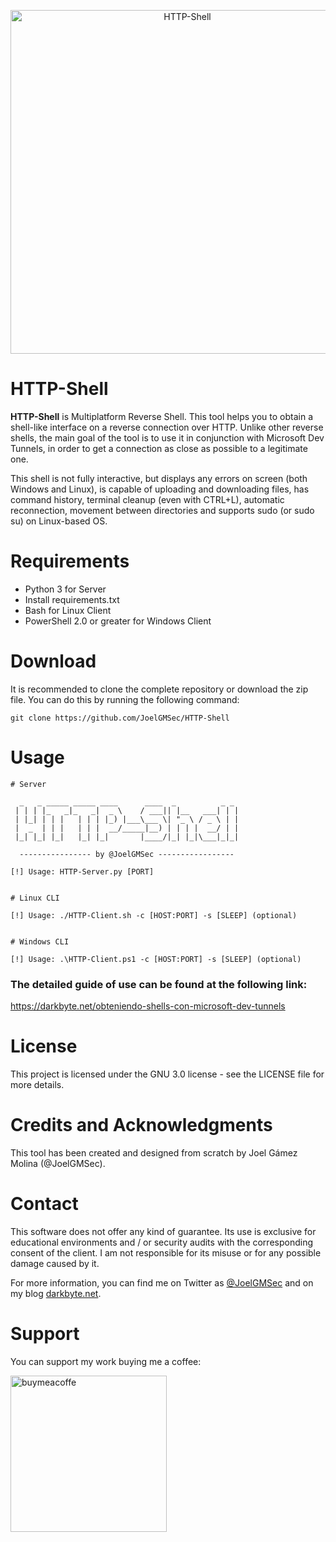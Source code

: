 <p align="center"><img width=550 alt="HTTP-Shell" src="https://github.com/JoelGMSec/HTTP-Shell/blob/main/HTTP-Shell.png"></p>

# HTTP-Shell
**HTTP-Shell** is Multiplatform Reverse Shell. This tool helps you to obtain a shell-like interface on a reverse connection over HTTP. Unlike other reverse shells, the main goal of the tool is to use it in conjunction with Microsoft Dev Tunnels, in order to get a connection as close as possible to a legitimate one.

This shell is not fully interactive, but displays any errors on screen (both Windows and Linux), is capable of uploading and downloading files, has command history, terminal cleanup (even with CTRL+L), automatic reconnection, movement between directories and supports sudo (or sudo su) on Linux-based OS.


# Requirements
- Python 3 for Server
- Install requirements.txt
- Bash for Linux Client
- PowerShell 2.0 or greater for Windows Client


# Download
It is recommended to clone the complete repository or download the zip file.
You can do this by running the following command:
```
git clone https://github.com/JoelGMSec/HTTP-Shell
```


# Usage
```
# Server

  _   _ _____ _____ ____      ____  _          _ _ 
 | | | |_   _|_   _|  _ \    / ___|| |__   ___| | |
 | |_| | | |   | | | |_) |___\___ \| "_ \ / _ \ | |
 |  _  | | |   | | |  __/_____|__) | | | |  __/ | |
 |_| |_| |_|   |_| |_|       |____/|_| |_|\___|_|_|
                                               
  ---------------- by @JoelGMSec -----------------

[!] Usage: HTTP-Server.py [PORT]


# Linux CLI

[!] Usage: ./HTTP-Client.sh -c [HOST:PORT] -s [SLEEP] (optional)


# Windows CLI

[!] Usage: .\HTTP-Client.ps1 -c [HOST:PORT] -s [SLEEP] (optional)

```

### The detailed guide of use can be found at the following link:

https://darkbyte.net/obteniendo-shells-con-microsoft-dev-tunnels


# License
This project is licensed under the GNU 3.0 license - see the LICENSE file for more details.


# Credits and Acknowledgments
This tool has been created and designed from scratch by Joel Gámez Molina (@JoelGMSec).


# Contact
This software does not offer any kind of guarantee. Its use is exclusive for educational environments and / or security audits with the corresponding consent of the client. I am not responsible for its misuse or for any possible damage caused by it.

For more information, you can find me on Twitter as [@JoelGMSec](https://twitter.com/JoelGMSec) and on my blog [darkbyte.net](https://darkbyte.net).


# Support
You can support my work buying me a coffee:

[<img width=250 alt="buymeacoffe" src="https://cdn.buymeacoffee.com/buttons/v2/default-blue.png">](https://www.buymeacoffee.com/joelgmsec)

